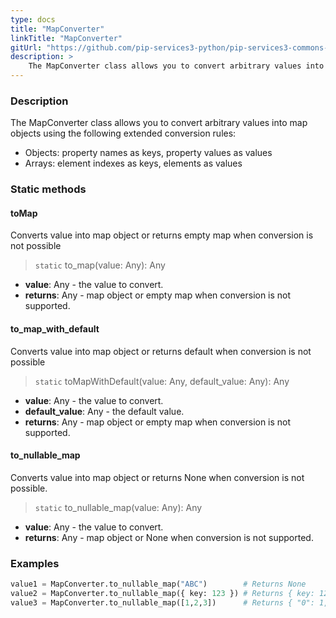 ```yaml
---
type: docs
title: "MapConverter"
linkTitle: "MapConverter"
gitUrl: "https://github.com/pip-services3-python/pip-services3-commons-python"
description: > 
    The MapConverter class allows you to convert arbitrary values into map objects using extended conversion rules.
---
```


### Description
The MapConverter class allows you to convert arbitrary values into map objects using the following extended conversion rules:

- Objects: property names as keys, property values as values   
- Arrays: element indexes as keys, elements as values

### Static methods

#### toMap
Converts value into map object or returns empty map when conversion is not possible

> `static` to_map(value: Any): Any

- **value**: Any - the value to convert.
- **returns**: Any - map object or empty map when conversion is not supported.

#### to_map_with_default
Converts value into map object or returns default when conversion is not possible

> `static` toMapWithDefault(value: Any, default_value: Any): Any

- **value**: Any - the value to convert.
- **default_value**: Any - the default value.
- **returns**: Any - map object or empty map when conversion is not supported.

#### to_nullable_map
Converts value into map object or returns None when conversion is not possible.

> `static` to_nullable_map(value: Any): Any

- **value**: Any - the value to convert.
- **returns**: Any - map object or None when conversion is not supported.


### Examples

```python
value1 = MapConverter.to_nullable_map("ABC")        # Returns None
value2 = MapConverter.to_nullable_map({ key: 123 }) # Returns { key: 123 }
value3 = MapConverter.to_nullable_map([1,2,3])      # Returns { "0": 1, "1": 2, "2": 3 }

```

